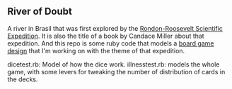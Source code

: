 ## River of Doubt
A river in Brasil that was first explored by the [Rondon-Roosevelt Scientific Expedition](https://en.wikipedia.org/wiki/Roosevelt%E2%80%93Rondon_Scientific_Expedition). It is also the title of a book by Candace Miller about that expedition. And this repo is some ruby code that models a [board game design](http://blog.anthonymoralez.com/river%20of%20doubt) that I'm working on with the theme of that expedition.

dicetest.rb: Model of how the dice work.
illnesstest.rb: models the whole game, with some levers for tweaking the number of distribution of cards in the decks.
